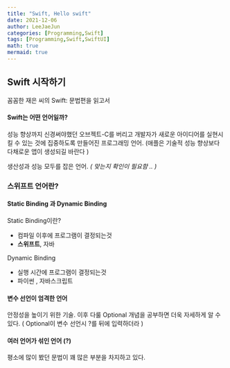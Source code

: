 ```yaml
---
title: "Swift, Hello swift"
date: 2021-12-06
author: LeeJaeJun
categories: [Programming,Swift]
tags: [Programming,Swift,SwiftUI]
math: true
mermaid: true
---
```


## Swift 시작하기

꼼꼼한 재은 씨의 Swift: 문법편을 읽고서

#### Swift는 어떤 언어일까?

성능 향상까지 신경써야했던 오브젝트-C를 버리고 개발자가 새로운 아이디어를 실현시킬 수 있는 것에 집중하도록 만들어진 프로그래밍 언어. (애플은 기술적 성능 향상보다 다채로운 앱이 생성되길 바란다 )

생산성과 성능 모두를 잡은 언어. *( 맞는지 확인이 필요함 .. )*



### 스위프트 언어란?

#### Static Binding 과 Dynamic Binding

Static Binding이란?

- 컴파일 이후에 프로그램이 결정되는것
- **스위프트**, 자바

Dynamic Binding

- 실행 시간에 프로그램이 결정되는것 
- 파이썬 , 자바스크립트



#### 변수 선언이 엄격한 언어

안정성을 높이기 위한 기술. 이후 다룰 Optional 개념을 공부하면 더욱 자세하게 알 수 있다. ( Optional이 변수 선언시 ?를 뒤에 입력하더라 )

#### 여러 언어가 섞인 언어 (?)

평소에 많이 봤던 문법이 꽤 많은 부분을 차지하고 있다.

